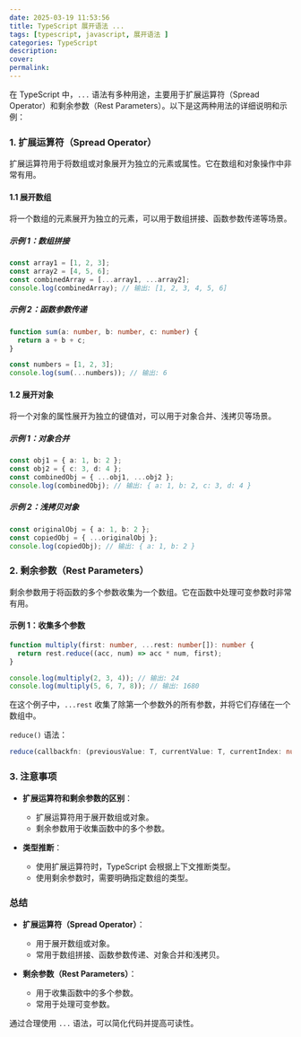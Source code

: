 ```yaml
---
date: 2025-03-19 11:53:56
title: TypeScript 展开语法 ... 
tags: [typescript, javascript, 展开语法 ]
categories: TypeScript
description:
cover:
permalink:
---
```


在 TypeScript 中，`...` 语法有多种用途，主要用于扩展运算符（Spread Operator）和剩余参数（Rest Parameters）。以下是这两种用法的详细说明和示例：

### **1. 扩展运算符（Spread Operator）**

扩展运算符用于将数组或对象展开为独立的元素或属性。它在数组和对象操作中非常有用。

#### **1.1 展开数组**

将一个数组的元素展开为独立的元素，可以用于数组拼接、函数参数传递等场景。

##### **示例 1：数组拼接**

```typescript
const array1 = [1, 2, 3];
const array2 = [4, 5, 6];
const combinedArray = [...array1, ...array2];
console.log(combinedArray); // 输出: [1, 2, 3, 4, 5, 6]
```

##### **示例 2：函数参数传递**

```typescript
function sum(a: number, b: number, c: number) {
  return a + b + c;
}

const numbers = [1, 2, 3];
console.log(sum(...numbers)); // 输出: 6
```

#### **1.2 展开对象**

将一个对象的属性展开为独立的键值对，可以用于对象合并、浅拷贝等场景。

##### **示例 1：对象合并**

```typescript
const obj1 = { a: 1, b: 2 };
const obj2 = { c: 3, d: 4 };
const combinedObj = { ...obj1, ...obj2 };
console.log(combinedObj); // 输出: { a: 1, b: 2, c: 3, d: 4 }
```

##### **示例 2：浅拷贝对象**

```typescript
const originalObj = { a: 1, b: 2 };
const copiedObj = { ...originalObj };
console.log(copiedObj); // 输出: { a: 1, b: 2 }
```

### **2. 剩余参数（Rest Parameters）**

剩余参数用于将函数的多个参数收集为一个数组。它在函数中处理可变参数时非常有用。

#### **示例 1：收集多个参数**

```typescript
function multiply(first: number, ...rest: number[]): number {
  return rest.reduce((acc, num) => acc * num, first);
}

console.log(multiply(2, 3, 4)); // 输出: 24
console.log(multiply(5, 6, 7, 8)); // 输出: 1680
```

在这个例子中，`...rest` 收集了除第一个参数外的所有参数，并将它们存储在一个数组中。

`reduce()` 语法：

```ts
reduce(callbackfn: (previousValue: T, currentValue: T, currentIndex: number, array: T[]) => T, initialValue: T): T;
```

### **3. 注意事项**

- **扩展运算符和剩余参数的区别**：
  - 扩展运算符用于展开数组或对象。
  - 剩余参数用于收集函数中的多个参数。

- **类型推断**：
  - 使用扩展运算符时，TypeScript 会根据上下文推断类型。
  - 使用剩余参数时，需要明确指定数组的类型。

### **总结**

- **扩展运算符（Spread Operator）**：
  - 用于展开数组或对象。
  - 常用于数组拼接、函数参数传递、对象合并和浅拷贝。

- **剩余参数（Rest Parameters）**：
  - 用于收集函数中的多个参数。
  - 常用于处理可变参数。

通过合理使用 `...` 语法，可以简化代码并提高可读性。
